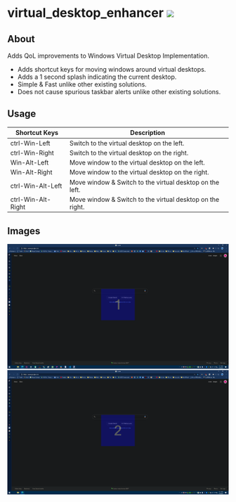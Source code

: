 
# virtual_desktop_enhancer <img src="https://github.com/snaphat/virtual_desktop_enhancer/blob/main/app.ico" width="32" />

## About
Adds QoL improvements to Windows Virtual Desktop Implementation.

- Adds shortcut keys for moving windows around virtual desktops.
- Adds a 1 second splash indicating the current desktop.
- Simple & Fast unlike other existing solutions.
- Does not cause spurious taskbar alerts unlike other existing solutions.

## Usage

| Shortcut Keys      | Description                                               |
|--------------------|-----------------------------------------------------------|
| ctrl-Win-Left      | Switch to the virtual desktop on the left.                |
| ctrl-Win-Right     | Switch to the virtual desktop on the right.               |
| Win-Alt-Left       | Move window to the virtual desktop on the left.           |
| Win-Alt-Right      | Move window to the virtual desktop on the right.          |
| ctrl-Win-Alt-Left  | Move window & Switch to the virtual desktop on the left.  |
| ctrl-Win-Alt-Right | Move window & Switch to the virtual desktop on the right. |

## Images
<img src="https://github.com/snaphat/virtual_desktop_enhancer/raw/assets/1.png" width="650" /><img src="https://github.com/snaphat/virtual_desktop_enhancer/raw/assets/2.png" width="650" />
